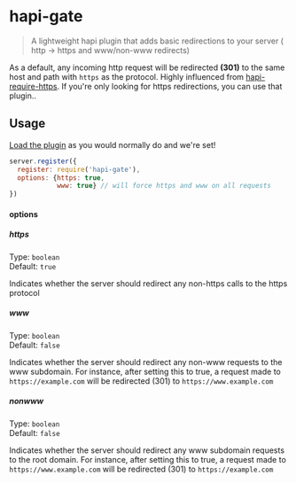 hapi-gate
==================

> A lightweight hapi plugin that adds basic redirections to your server ( http -> https and www/non-www redirects)

As a default, any incoming http request will be redirected **(301)** to the same host and path with `https` as the protocol. 
Highly influenced from [hapi-require-https](https://github.com/bendrucker/hapi-require-https). If you're only looking for https redirections, you can use that plugin..

## Usage

[Load the plugin](http://hapijs.com/tutorials/plugins#loading-a-plugin) as you would normally do and we're set!

```js
server.register({
  register: require('hapi-gate'),
  options: {https: true,
            www: true} // will force https and www on all requests
})
```

#### options

##### **https**

Type: `boolean`  
Default: `true`

Indicates whether the server should redirect any non-https calls to the https protocol

##### **www**

Type: `boolean`  
Default: `false`

Indicates whether the server should redirect any non-www requests to the www subdomain. For instance, after setting this to true, a request made to `https://example.com` will be redirected (301) to `https://www.example.com`

##### **nonwww**

Type: `boolean`  
Default: `false`

Indicates whether the server should redirect any www subdomain requests to the root domain. For instance, after setting this to true, a request made to `https://www.example.com` will be redirected (301) to `https://example.com`
